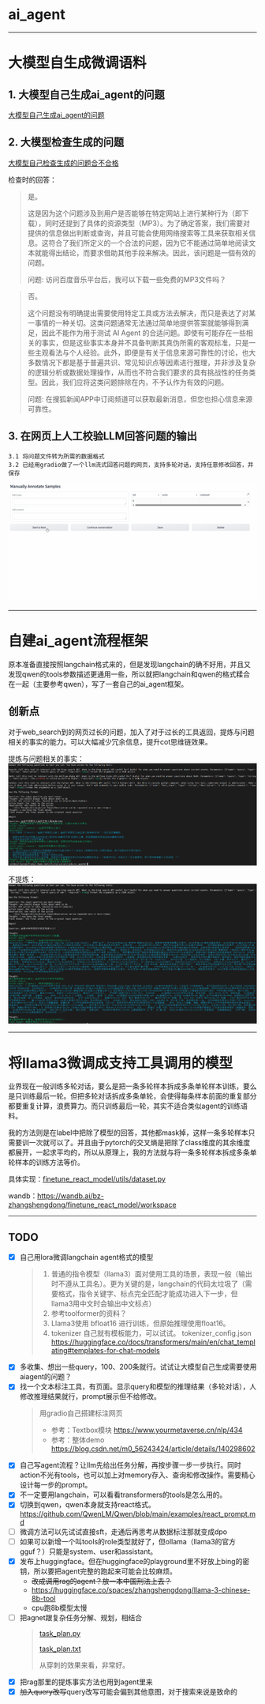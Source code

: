 # ai_agent

----------------------------------------

# 大模型自生成微调语料

## 1. 大模型自己生成ai_agent的问题
[大模型自己生成ai_agent的问题](generate_finetune_sample/01_generate_agent_finetune_sample.py)

## 2. 大模型检查生成的问题
[大模型自己检查生成的问题合不合格](generate_finetune_sample/02_check_sample.py)

检查时的回答：
> 是。
> 
> 这是因为这个问题涉及到用户是否能够在特定网站上进行某种行为（即下载），同时还提到了具体的资源类型（MP3）。为了确定答案，我们需要对提供的信息做出判断或查询，并且可能会使用网络搜索等工具来获取相关信息。这符合了我们所定义的一个合法的问题，因为它不能通过简单地阅读文本就能得出结论，而要求借助其他手段来解决。因此，该问题是一個有效的问题。
> 
> 问题: 访问百度音乐平台后，我可以下载一些免费的MP3文件吗？

> 否。
> 
> 这个问题没有明确提出需要使用特定工具或方法去解决，而只是表达了对某一事情的一种关切。这类问题通常无法通过简单地提供答案就能够得到满足，因此不能作为用于测试 AI Agent 的合适问题。即使有可能存在一些相关的事实，但是这些事实本身并不具备判断其真伪所需的客观标准，只是一些主观看法与个人经验。此外，即便是有关于信息来源可靠性的讨论，也大多数情况下都是基于普遍共识、常见知识点等因素进行推理，并非涉及复杂的逻辑分析或数据处理操作，从而也不符合我们要求的具有挑战性的任务类型。因此，我们应将这类问题排除在内，不予认作为有效的问题。
> 
> 问题: 在搜狐新闻APP中订阅频道可以获取最新消息，但您也担心信息来源可靠性。

## 3. 在网页上人工校验LLM回答问题的输出
	3.1 将问题文件转为所需的数据格式
	3.2 已经用gradio做了一个llm流式回答问题的网页，支持多轮对话，支持任意修改回答，并保存
![image](./generate_finetune_sample/gradio_screenshot.gif)

----------------------------------------

# 自建ai_agent流程框架

原本准备直接按照langchain格式来的，但是发现langchain的确不好用，并且又发现qwen的tools参数描述更通用一些，所以就把langchain和qwen的格式糅合在一起（主要参考qwen），写了一套自己的ai_agent框架。

## 创新点

对于web_search到的网页过长的问题，加入了对于过长的工具返回，提炼与问题相关的事实的能力。可以大幅减少冗余信息，提升cot思维链效果。

提炼与问题相关的事实：
![image](./utils/my_ai_agent_fact_extraction.png)

不提炼：
![image](./utils/my_ai_agent.png)

----------------------------------------

# 将llama3微调成支持工具调用的模型

业界现在一般训练多轮对话，要么是把一条多轮样本拆成多条单轮样本训练，要么是只训练最后一轮。但把多轮对话拆成多条单轮，会使得每条样本前面的重复部分都要重复计算，浪费算力。而只训练最后一轮，其实不适合类似agent的训练语料。

我的方法则是在label中把除了模型的回答，其他都mask掉，这样一条多轮样本只需要训一次就可以了。并且由于pytorch的交叉熵是把除了class维度的其余维度都展开，一起求平均的，所以从原理上，我的方法就与将一条多轮样本拆成多条单轮样本的训练方法等价。

具体实现：[finetune_react_model/utils/dataset.py](finetune_react_model/utils/dataset.py)

wandb：https://wandb.ai/bz-zhangshengdong/finetune_react_model/workspace

----------------------------------------

## TODO

- [x] 自己用lora微调langchain agent格式的模型
  > 1. 普通的指令模型（llama3）面对使用工具的场景，表现一般（输出时不遵从工具名）。更为关键的是，langchain的代码太垃圾了（需要格式，指令关键字、标点完全匹配才能成功进入下一步，但llama3用中文时会输出中文标点）
  > 2. 参考toolformer的资料？
  > 3. Llama3使用 bfloat16 进行训练，但原始推理使用float16。
  > 4. tokenizer 自己就有模板能力，可以试试。 tokenizer_config.json  https://huggingface.co/docs/transformers/main/en/chat_templating#templates-for-chat-models
- [x] 多收集、想出一些query，100、200条就行。试试让大模型自己生成需要使用aiagent的问题？
- [x] 找一个文本标注工具，有页面。显示query和模型的推理结果（多轮对话），人修改推理结果就行，prompt展示但不给修改。
  > 用gradio自己搭建标注网页
  > - 参考：Textbox模块 https://www.yourmetaverse.cn/nlp/434
  > - 参考：整体demo https://blog.csdn.net/m0_56243424/article/details/140298602
- [x] 自己写agent流程？让llm先给出任务分解，再按步骤一步一步执行。同时action不光有tools，也可以加上对memory存入、查询和修改操作。需要精心设计每一步的prompt。
- [x] 不一定要用langchain，可以看看transformers的tools是怎么用的。
- [x] 切换到qwen，qwen本身就支持react格式。 https://github.com/QwenLM/Qwen/blob/main/examples/react_prompt.md
- [ ] 微调方法可以先试试直接sft，走通后再思考从数据标注那就变成dpo
- [ ] 如果可以新增一个叫tools的role类型就好了，但ollama（llama3的官方gguf？）只能是system、user和assistant。
- [x] 发布上huggingface。但在huggingface的playground里不好放上bing的密钥，所以要把agent完整的跑起来可能会比较麻烦。 
  - ~~改成调用rag的agent？放一本中国刑法上去？~~
  - https://huggingface.co/spaces/zhangshengdong/llama-3-chinese-8b-tool
  - cpu跑8b模型太慢
- [ ] 把agnet跟复杂任务分解、规划，相结合
  > [task_plan.py](utils/task_plan.py)
  > 
  > [task_plan.txt](utils/task_plan.txt)
  > 
  > 从穿刺的效果来看，非常好。
- [x] 把rag那里的提炼事实方法也用到agent里来
- [x] ~~加入query改写~~query改写可能会偏到其他意图，对于搜索来说是致命的
